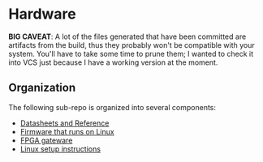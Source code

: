 # Hardware

**BIG CAVEAT**: A lot of the files generated that have been committed are artifacts from the build, thus they probably won't be compatible with your system. You'll have to take some time to prune them; I wanted to check it into VCS just because I have a working version at the moment.

## Organization

The following sub-repo is organized into several components:

- [Datasheets and Reference](./datasheets-and-reference/)
- [Firmware that runs on Linux](./firmware/)
- [FPGA gateware](./FPGA/)
- [Linux setup instructions](./linux/)
